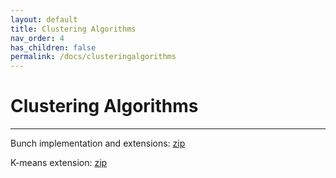 ```yaml
---
layout: default
title: Clustering Algorithms
nav_order: 4
has_children: false
permalink: /docs/clusteringalgorithms
---
```


# Clustering Algorithms
---

Bunch implementation and extensions: [zip](/assets/data/bunch-source.zip)

K-means extension: [zip](/assets/data/kmeans-source.zip)
